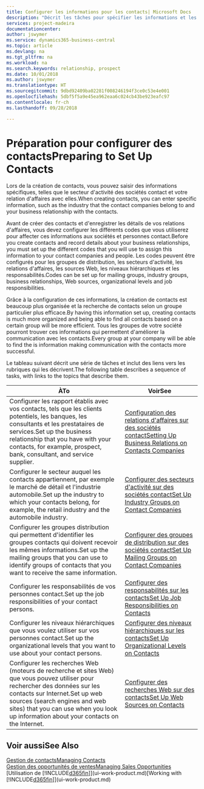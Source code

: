 ```yaml
---
title: Configurer les informations pour les contacts| Microsoft Docs
description: "Décrit les tâches pour spécifier les informations et les codes, par exemple, sur les secteurs d'activité et les relations d'affaires, avant de paramétrer des contacts."
services: project-madeira
documentationcenter: 
author: jswymer
ms.service: dynamics365-business-central
ms.topic: article
ms.devlang: na
ms.tgt_pltfrm: na
ms.workload: na
ms.search.keywords: relationship, prospect
ms.date: 10/01/2018
ms.author: jswymer
ms.translationtype: HT
ms.sourcegitcommit: 9dbd92409ba02281f008246194f3ce0c53e4e001
ms.openlocfilehash: 5dbf5f5a9e45ea962eaa6c024cb43be923eafc97
ms.contentlocale: fr-ch
ms.lasthandoff: 09/28/2018

---
```

# <a name="preparing-to-set-up-contacts"></a><span data-ttu-id="0e629-103">Préparation pour configurer des contacts</span><span class="sxs-lookup"><span data-stu-id="0e629-103">Preparing to Set Up Contacts</span></span>
<span data-ttu-id="0e629-104">Lors de la création de contacts, vous pouvez saisir des informations spécifiques, telles que le secteur d'activité des sociétés contact et votre relation d'affaires avec elles.</span><span class="sxs-lookup"><span data-stu-id="0e629-104">When creating contacts, you can enter specific information, such as the industry that the contact companies belong to and your business relationship with the contacts.</span></span>

<span data-ttu-id="0e629-105">Avant de créer des contacts et d'enregistrer les détails de vos relations d'affaires, vous devez configurer les différents codes que vous utiliserez pour affecter ces informations aux sociétés et personnes contact.</span><span class="sxs-lookup"><span data-stu-id="0e629-105">Before you create contacts and record details about your business relationships, you must set up the different codes that you will use to assign this information to your contact companies and people.</span></span> <span data-ttu-id="0e629-106">Les codes peuvent être configurés pour les groupes de distribution, les secteurs d'activité, les relations d'affaires, les sources Web, les niveaux hiérarchiques et les responsabilités.</span><span class="sxs-lookup"><span data-stu-id="0e629-106">Codes can be set up for mailing groups, industry groups, business relationships, Web sources, organizational levels and job responsibilities.</span></span>

<span data-ttu-id="0e629-107">Grâce à la configuration de ces informations, la création de contacts est beaucoup plus organisée et la recherche de contacts selon un groupe particulier plus efficace.</span><span class="sxs-lookup"><span data-stu-id="0e629-107">By having this information set up, creating contacts is much more organized and being able to find all contacts based on a certain group will be more efficient.</span></span> <span data-ttu-id="0e629-108">Tous les groupes de votre société pourront trouver ces informations qui permettent d'améliorer la communication avec les contacts.</span><span class="sxs-lookup"><span data-stu-id="0e629-108">Every group at your company will be able to find the is information making communication with the contacts more successful.</span></span>

<span data-ttu-id="0e629-109">Le tableau suivant décrit une série de tâches et inclut des liens vers les rubriques qui les décrivent.</span><span class="sxs-lookup"><span data-stu-id="0e629-109">The following table describes a sequence of tasks, with links to the topics that describe them.</span></span> 

| <span data-ttu-id="0e629-110">À</span><span class="sxs-lookup"><span data-stu-id="0e629-110">To</span></span> | <span data-ttu-id="0e629-111">Voir</span><span class="sxs-lookup"><span data-stu-id="0e629-111">See</span></span> |
| --- | --- |
| <span data-ttu-id="0e629-112">Configurer les rapport établis avec vos contacts, tels que les clients potentiels, les banques, les consultants et les prestataires de services.</span><span class="sxs-lookup"><span data-stu-id="0e629-112">Set up the business relationship that you have with your contacts, for example, prospect, bank, consultant, and service supplier.</span></span> |[<span data-ttu-id="0e629-113">Configuration des relations d'affaires sur des sociétés contact</span><span class="sxs-lookup"><span data-stu-id="0e629-113">Setting Up Business Relations on Contacts Companies</span></span>](marketing-business-relations.md) |
| <span data-ttu-id="0e629-114">Configurer le secteur auquel les contacts appartiennent, par exemple le marché de détail et l'industrie automobile.</span><span class="sxs-lookup"><span data-stu-id="0e629-114">Set up the industry to which your contacts belong, for example, the retail industry and the automobile industry.</span></span> |[<span data-ttu-id="0e629-115">Configurer des secteurs d'activité sur des sociétés contact</span><span class="sxs-lookup"><span data-stu-id="0e629-115">Set Up Industry Groups on Contact Companies</span></span>](marketing-industry-groups.md) |
| <span data-ttu-id="0e629-116">Configurer les groupes distribution qui permettent d'identifier les groupes contacts qui doivent recevoir les mêmes informations.</span><span class="sxs-lookup"><span data-stu-id="0e629-116">Set up the mailing groups that you can use to identify groups of contacts that you want to receive the same information.</span></span> |[<span data-ttu-id="0e629-117">Configurer des groupes de distribution sur des sociétés contact</span><span class="sxs-lookup"><span data-stu-id="0e629-117">Set Up Mailing Groups on Contact Companies</span></span>](marketing-mailing-groups.md) |
| <span data-ttu-id="0e629-118">Configurer les responsabilités de vos personnes contact.</span><span class="sxs-lookup"><span data-stu-id="0e629-118">Set up the job responsibilities of your contact persons.</span></span> |[<span data-ttu-id="0e629-119">Configurer des responsabilités sur les contacts</span><span class="sxs-lookup"><span data-stu-id="0e629-119">Set Up Job Responsibilities on Contacts</span></span>](marketing-job-responsibilities.md) |
| <span data-ttu-id="0e629-120">Configurer les niveaux hiérarchiques que vous voulez utiliser sur vos personnes contact.</span><span class="sxs-lookup"><span data-stu-id="0e629-120">Set up the organizational levels that you want to use about your contact persons.</span></span> |[<span data-ttu-id="0e629-121">Configurer des niveaux hiérarchiques sur les contacts</span><span class="sxs-lookup"><span data-stu-id="0e629-121">Set Up Organizational Levels on Contacts</span></span>](marketing-organizational-levels.md) |
| <span data-ttu-id="0e629-122">Configurer les recherches Web (moteurs de recherche et sites Web) que vous pouvez utiliser pour rechercher des données sur les contacts sur Internet.</span><span class="sxs-lookup"><span data-stu-id="0e629-122">Set up web sources (search engines and web sites) that you can use when you look up information about your contacts on the Internet.</span></span> |[<span data-ttu-id="0e629-123">Configurer des recherches Web sur des contacts</span><span class="sxs-lookup"><span data-stu-id="0e629-123">Set Up Web Sources on Contacts</span></span>](marketing-web-sources.md) |

## <a name="see-also"></a><span data-ttu-id="0e629-124">Voir aussi</span><span class="sxs-lookup"><span data-stu-id="0e629-124">See Also</span></span>
[<span data-ttu-id="0e629-125">Gestion de contacts</span><span class="sxs-lookup"><span data-stu-id="0e629-125">Managing Contacts</span></span>](marketing-contacts.md)  
[<span data-ttu-id="0e629-126">Gestion des opportunités de ventes</span><span class="sxs-lookup"><span data-stu-id="0e629-126">Managing Sales Opportunities</span></span>](marketing-manage-sales-opportunities.md)  
<span data-ttu-id="0e629-127">[Utilisation de [!INCLUDE[d365fin](includes/d365fin_md.md)]](ui-work-product.md)</span><span class="sxs-lookup"><span data-stu-id="0e629-127">[Working with [!INCLUDE[d365fin](includes/d365fin_md.md)]](ui-work-product.md)</span></span>

